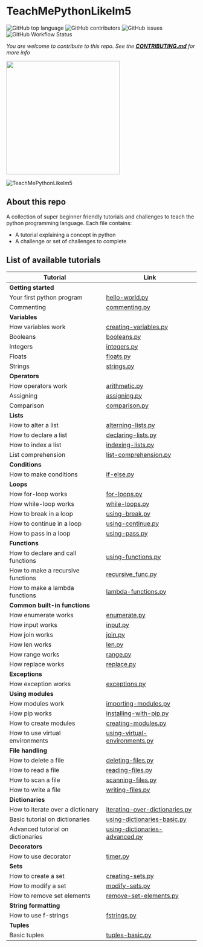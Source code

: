 # TeachMePythonLikeIm5
![GitHub top language](https://img.shields.io/github/languages/top/inspirezonetech/TeachMePythonLikeIm5)
![GitHub contributors](https://img.shields.io/github/contributors/inspirezonetech/TeachMePythonLikeIm5)
![GitHub issues](https://img.shields.io/github/issues-raw/inspirezonetech/TeachMePythonLikeIm5)
![GitHub Workflow Status](https://img.shields.io/github/workflow/status/inspirezonetech/TeachMePythonLikeIm5/python-flake8-linter-run?label=lint)


*You are welcome to contribute to this repo. See the [**CONTRIBUTING.md**](./CONTRIBUTING.md) for more info*

<img src="https://inspirezone.tech/wp-content/uploads/2022/10/Accepting-Contributions-for-Hacktoberfest2022.png" width="300">

![TeachMePythonLikeIm5](https://inspirezone.tech/wp-content/uploads/2020/10/TeachMePythonLikeIm5-1024x512.png)
## About this repo

A collection of super beginner friendly tutorials and challenges to teach the python programming language. 
Each file contains:
- A tutorial explaining a concept in python
- A challenge or set of challenges to complete

## List of available tutorials 

| Tutorial                                  | Link                                                           | 
|-------------------------------------------|----------------------------------------------------------------| 
| **Getting started**                       |
|Your first python program                  | [hello-world.py](getting-started/hello-world.py)               |
|Commenting                                 | [commenting.py](getting-started/commenting.py)                 |
| **Variables**                             | 
|How variables work                         | [creating-variables.py](variables/creating-variables.py)       |
|Booleans                                   | [booleans.py](variables/booleans.py)                           |
|Integers                                   | [integers.py](variables/integers.py)                           |
|Floats                                     | [floats.py](variables/floats.py)                               |
|Strings                                    | [strings.py](variables/strings.py)                             |
| **Operators**                             | 
|How operators work                         | [arithmetic.py](operators/arithmetic.py)                       |
|Assigning                                  | [assigning.py](operators/assigning.py)                         |
|Comparison                                 | [comparison.py](operators/comparison.py)                       |
| **Lists**                                 | 
|How to alter a list                        | [alterning-lists.py](lists/altering-lists.py)                  | 
|How to declare a list                      | [declaring-lists.py](lists/declaring-lists.py)                 | 
|How to index a list                        | [indexing-lists.py](lists/indexing-lists.py)                   | 
|List comprehension                              | [list-comprehension.py](lists/list-comprehension.py)                |
| **Conditions**                            | 
|How to make conditions                     | [if-else.py](conditions/if-else.py)                            |
| **Loops**                                 | 
|How for-loop works                         | [for-loops.py](loops/for-loops.py)                             |
|How while-loop works                       | [while-loops.py](loops/while-loops.py)                         |
|How to break in a loop                     | [using-break.py](loops/using-break.py)                         | 
|How to continue in a loop                  | [using-continue.py](loops/using-continue.py)                   |
|How to pass in a loop                      | [using-pass.py](loops/using-pass.py)                           |
| **Functions**                             | 
|How to declare and call functions          | [using-functions.py](functions/using-functions.py)             |
|How to make a recursive functions          | [recursive_func.py](functions/recursive_func.py)               |
|How to make a lambda functions             | [lambda-functions.py](functions/lambda-functions.py)           |
| **Common built-in functions**             | 
|How enumerate works                        | [enumerate.py](common-built-in-functions/enumerate.py)         |  
|How input works                            | [input.py](common-built-in-functions/input.py)                 | 
|How join works                             | [join.py](common-built-in-functions/join.py)                   |
|How len works                              | [len.py](common-built-in-functions/len.py)                     | 
|How range works                            | [range.py](common-built-in-functions/range.py)                 | 
|How replace works                          | [replace.py](common-built-in-functions/replace.py)             | 
| **Exceptions**                            |                                                                 
|How exception works                        | [exceptions.py](exceptions/handling-exceptions.py)             |  
| **Using modules**                         | 
|How modules work                           | [importing-modules.py](using-modules/importing-modules.py)     | 
|How pip works                              | [installing-with-pip.py](using-modules/installing-with-pip.py) | 
|How to create modules                      | [creating-modules.py](using-modules/creating-modules.py)       |
|How to use virtual environments            | [using-virtual-environments.py](using-modules/using-virtual-environments.py)|
| **File handling**                         | 
|How to delete a file                       | [deleting-files.py](file-handling/deleting-files.py)           | 
|How to read a file                         | [reading-files.py](file-handling/reading-files.py)             | 
|How to scan a file                         | [scanning-files.py](file-handling/scanning-files.py)           | 
|How to write a file                        | [writing-files.py](file-handling/writing-to-files.py)          | 
| **Dictionaries**                          | 
|How to iterate over a dictionary           | [iterating-over-dictionaries.py](dictionaries/iterating-over-dictionaries.py)|
|Basic tutorial on dictionaries             | [using-dictionaries-basic.py](dictionaries/using-dictionaries-basic.py)      |
|Advanced tutorial on dictionaries          | [using-dictionaries-advanced.py](dictionaries/using-dictionaries-advanced.py)|
| **Decorators**                            | 
|How to use decorator                       | [timer.py](decorators/timer.py)                                 |
| **Sets**                                  | 
|How to create a set                        | [creating-sets.py](sets/creating-sets.py)                       |
|How to modify a set                        | [modify-sets.py](sets/modify-sets.py)                           |
|How to remove set elements                 | [remove-set-elements.py](sets/remove-set-elements.py)           |
| **String formatting**                     | 
|How to use f-strings                       | [fstrings.py](string-formatting/fstrings.py)                    |
| **Tuples**                                | 
|Basic tuples                               | [tuples-basic.py](tuples/tuples-basic.py)                       |